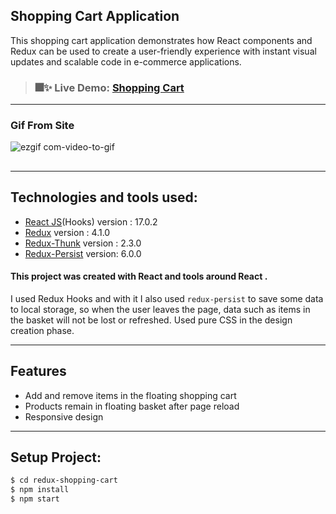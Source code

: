 ## Shopping Cart Application

This shopping cart application demonstrates how React components and Redux can be used to create a user-friendly experience with instant visual updates and scalable code in e-commerce applications.

> ### 🎆✨ Live Demo: [Shopping Cart ](https://redux-shop-mobile.netlify.app/)
---

### Gif From Site
![ezgif com-video-to-gif](https://user-images.githubusercontent.com/67821216/118515203-daff8900-b73d-11eb-9a86-e175df0364fa.gif)
##

---

## Technologies and tools used:

- [React JS](https://reactjs.org/docs/create-a-new-react-app.html)(Hooks) version : 17.0.2
- [Redux](https://redux.js.org/introduction/getting-started) version : 4.1.0
- [Redux-Thunk](https://www.npmjs.com/package/redux-thunk) version : 2.3.0
- [Redux-Persist](https://www.npmjs.com/package/redux-persist) version: 6.0.0

 #### This project was created with React and tools around React .

I used Redux Hooks and with it I also used `redux-persist` to save some data to local storage, so when the user leaves the page, data such as items in the basket will not be lost or refreshed. Used pure CSS in the design creation phase.

---
## Features
- Add and remove items in the floating shopping cart
- Products remain in floating basket after page reload
- Responsive design
---

## Setup Project:

```sh
$ cd redux-shopping-cart
$ npm install
$ npm start
```
